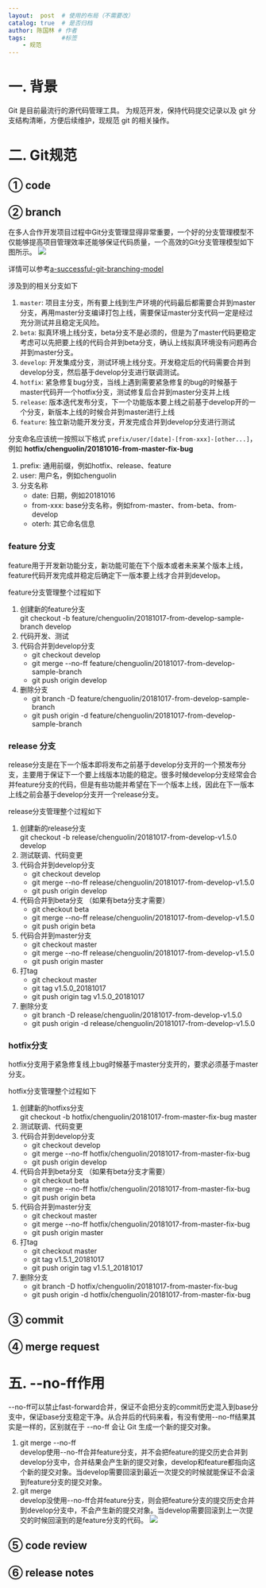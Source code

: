 ```yaml
---
layout:  post  # 使用的布局（不需要改）
catalog: true  # 是否归档
author: 陈国林 # 作者
tags:          #标签
    - 规范
---
```


# 一. 背景
Git 是目前最流行的源代码管理工具。 为规范开发，保持代码提交记录以及 git 分支结构清晰，方便后续维护，现规范 git 的相关操作。



# 二. Git规范


## ① code

## ② branch
在多人合作开发项目过程中Git分支管理显得非常重要，一个好的分支管理模型不仅能够提高项目管理效率还能够保证代码质量，一个高效的Git分支管理模型如下图所示。
![](https://nvie.com/img/git-model@2x.png)

详情可以参考[a-successful-git-branching-model](https://nvie.com/posts/a-successful-git-branching-model/)

涉及到的相关分支如下
1. `master`: 项目主分支，所有要上线到生产环境的代码最后都需要合并到master分支，再用master分支编译打包上线，需要保证master分支代码一定是经过充分测试并且稳定无风险。
2. `beta`: 拟真环境上线分支，beta分支不是必须的，但是为了master代码更稳定考虑可以先把要上线的代码合并到beta分支，确认上线拟真环境没有问题再合并到master分支。
3. `develop`: 开发集成分支，测试环境上线分支。开发稳定后的代码需要合并到develop分支，然后基于develop分支进行联调测试。
4. `hotfix`: 紧急修复bug分支，当线上遇到需要紧急修复的bug的时候基于master代码开一个hotfix分支，测试修复后合并到master分支并上线
5. `release`: 版本迭代发布分支，下一个功能版本要上线之前基于develop开的一个分支，新版本上线的时候合并到master进行上线
6. `feature`: 独立新功能开发分支，开发完成合并到develop分支进行测试

分支命名应该统一按照以下格式 `prefix/user/[date]-[from-xxx]-[other...]`，例如 **hotfix/chenguolin/20181016-from-master-fix-bug**
1. prefix: 通用前缀，例如hotfix、release、feature
2. user: 用户名，例如chenguolin
3. 分支名称
	* date: 日期，例如20181016
	* from-xxx: base分支名称，例如from-master、from-beta、from-develop
	* oterh: 其它命名信息

### feature 分支
feature用于开发新功能分支，新功能可能在下个版本或者未来某个版本上线，feature代码开发完成并稳定后确定下一版本要上线才合并到develop。

feature分支管理整个过程如下
1. 创建新的feature分支  
    git checkout -b feature/chenguolin/20181017-from-develop-sample-branch develop
2. 代码开发、测试
3. 代码合并到develop分支
	* git checkout develop
	* git merge --no-ff feature/chenguolin/20181017-from-develop-sample-branch
	* git push origin develop
4. 删除分支
	* git branch -D feature/chenguolin/20181017-from-develop-sample-branch
	* git push origin -d feature/chenguolin/20181017-from-develop-sample-branch


### release 分支
release分支是在下一个版本即将发布之前基于develop分支开的一个预发布分支，主要用于保证下一个要上线版本功能的稳定。很多时候develop分支经常会合并feature分支的代码，但是有些功能并希望在下一个版本上线，因此在下一版本上线之前会基于develop分支开一个release分支。

release分支管理整个过程如下
1. 创建新的release分支  
    git checkout -b release/chenguolin/20181017-from-develop-v1.5.0 develop
2. 测试联调、代码变更
3. 代码合并到develop分支
	* git checkout develop
	* git merge --no-ff release/chenguolin/20181017-from-develop-v1.5.0
	* git push origin develop
4. 代码合并到beta分支 （如果有beta分支才需要）
	* git checkout beta
	* git merge --no-ff release/chenguolin/20181017-from-develop-v1.5.0
	* git push origin beta
5. 代码合并到master分支
	* git checkout master
	* git merge --no-ff release/chenguolin/20181017-from-develop-v1.5.0
	* git push origin master
6. 打tag
	* git checkout master
	* git tag v1.5.0_20181017
	* git push origin tag v1.5.0_20181017
6. 删除分支
	* git branch -D release/chenguolin/20181017-from-develop-v1.5.0
	* git push origin -d release/chenguolin/20181017-from-develop-v1.5.0

### hotfix分支
hotfix分支用于紧急修复线上bug时候基于master分支开的，要求必须基于master分支。

hotfix分支管理整个过程如下
1. 创建新的hotfixs分支  
    git checkout -b hotfix/chenguolin/20181017-from-master-fix-bug master
2. 测试联调、代码变更
3. 代码合并到develop分支
	* git checkout develop
	* git merge --no-ff hotfix/chenguolin/20181017-from-master-fix-bug
	* git push origin develop
4. 代码合并到beta分支 （如果有beta分支才需要）
	* git checkout beta
	* git merge --no-ff hotfix/chenguolin/20181017-from-master-fix-bug
	* git push origin beta
5. 代码合并到master分支
	* git checkout master
	* git merge --no-ff hotfix/chenguolin/20181017-from-master-fix-bug
	* git push origin master
6. 打tag
	* git checkout master
	* git tag v1.5.1_20181017
	* git push origin tag v1.5.1_20181017
6. 删除分支
	* git branch -D hotfix/chenguolin/20181017-from-master-fix-bug
	* git push origin -d hotfix/chenguolin/20181017-from-master-fix-bug

## ③ commit

## ④ merge request

# 五. --no-ff作用
--no-ff可以禁止fast-forward合并，保证不会把分支的commit历史混入到base分支中，保证base分支稳定干净。从合并后的代码来看，有没有使用--no-ff结果其实是一样的，区别就在于 --no-ff 会让 Git 生成一个新的提交对象。

1. git merge --no-ff  
    develop使用--no-ff合并feature分支，并不会把feature的提交历史合并到develop分支中，合并结果会产生新的提交对象，develop和feature都指向这个新的提交对象。当develop需要回滚到最近一次提交的时候就能保证不会滚到feature分支的提交对象。
2. git merge  
    develop没使用--no-ff合并feature分支，则会把feature分支的提交历史合并到develop分支中，不会产生新的提交对象。当develop需要回滚到上一次提交的时候回滚到的是feature分支的代码。
![](https://nvie.com/img/merge-without-ff@2x.png)

## ⑤ code review

## ⑥ release notes



